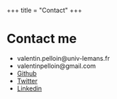 +++
title = "Contact"
+++

# Contact me

- valentin.<!-- abc@def -->pelloin@univ<!-- @abc.com -->-lemans.fr
- valentin<!-- abc@def -->pelloin@gm<!-- @abc.com -->ail.com
- [Github](https://github.com/valentinp72/)
- [Twitter](https://twitter.com/valentinp72)
- [Linkedin](https://www.linkedin.com/in/valentin-pelloin/)
